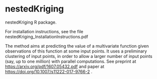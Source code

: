# nestedKriging
nestedKriging R package.

For installation instructions, see the file nestedKriging_InstallationInstructions.pdf

The method aims at predicting the value of a multivariate function given observations of this function at some input points.
It uses a preliminary clustering of input points, in order to allow a larger number of input points (say, up to one million) with parallel computations.
See preprint at https://arxiv.org/pdf/1607.05432.pdf and paper at https://doi.org/10.1007/s11222-017-9766-2 .